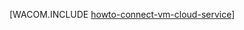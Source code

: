 <properties linkid="manage-linux-howto-connect-to-cloud-service" urlDisplayName="Infographics" pageTitle="Connect virtual machines in an Azure cloud service (Linux)" metaKeywords="Azure vm cloud service, vm cloud service" description="Learn how to connect a virtual machine to an Azure cloud service." metaCanonical="http://www./zh-cn/manage/windows/how-to-guides/connect-to-a-cloud-service/" services="virtual-machines,cloud-services" documentationCenter="" title="" authors="" solutions="" manager="" editor="" />




[WACOM.INCLUDE [howto-connect-vm-cloud-service](../includes/howto-connect-vm-cloud-service.md)]
